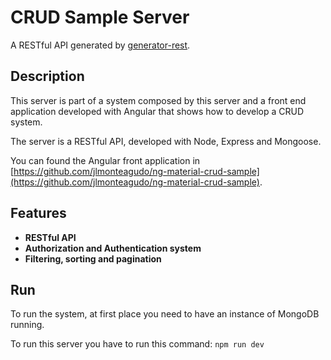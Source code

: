 # CRUD Sample Server

A RESTful API generated by [generator-rest](https://github.com/diegohaz/generator-rest).

## Description

This server is part of a system composed by this server and a front end application developed with Angular that shows how to develop a CRUD system.

The server is a RESTful API, developed with Node, Express and Mongoose.

You can found the Angular front application in [https://github.com/jlmonteagudo/ng-material-crud-sample](https://github.com/jlmonteagudo/ng-material-crud-sample).

## Features

- **RESTful API**
- **Authorization and Authentication system**
- **Filtering, sorting and pagination**
 

## Run

To run the system, at first place you need to have an instance of MongoDB running.

To run this server you have to run this command: `npm run dev`

